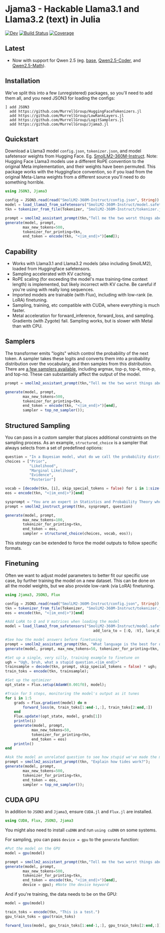 # Jjama3 - Hackable Llama3.1 and Llama3.2 (text) in Julia

[![Dev](https://img.shields.io/badge/docs-dev-blue.svg)](https://MurrellGroup.github.io/Jjama3.jl/dev/)
[![Build Status](https://github.com/MurrellGroup/Jjama3.jl/actions/workflows/CI.yml/badge.svg?branch=main)](https://github.com/MurrellGroup/Jjama3.jl/actions/workflows/CI.yml?query=branch%3Amain)
[![Coverage](https://codecov.io/gh/MurrellGroup/Jjama3.jl/branch/main/graph/badge.svg)](https://codecov.io/gh/MurrellGroup/Jjama3.jl)

## Latest

- Now with support for Qwen 2.5 (eg. [base](https://huggingface.co/collections/Qwen/qwen25-66e81a666513e518adb90d9e), [Qwen2.5-Coder](https://huggingface.co/collections/Qwen/qwen25-coder-66eaa22e6f99801bf65b0c2f), and [Qwen2.5-Math](https://huggingface.co/collections/Qwen/qwen25-math-66eaa240a1b7d5ee65f1da3e)).

## Installation


We've split this into a few (unregistered) packages, so you'll need to add them all, and you need JSON3 for loading the configs:
```
] add JSON3
  add https://github.com/MurrellGroup/HuggingFaceTokenizers.jl
  add https://github.com/MurrellGroup/LowRankLayers.jl
  add https://github.com/MurrellGroup/LogitSamplers.jl
  add https://github.com/MurrellGroup/Jjama3.jl
```

## Quickstart

Download a Llama3 model `config.json`, `tokenizer.json`, and model safetensor weights from Hugging Face. Eg. [SmolLM2-360M-Instruct](https://huggingface.co/HuggingFaceTB/SmolLM2-360M-Instruct/tree/main). Note: Hugging Face Llama3 models use a different RoPE convention to the original Meta implementation, and their weights have been permuted. This package works with the Huggingface convention, so if you load from the original Meta-Llama weights from a different source you'll need to do something horrible.

```julia
using JSON3, Jjama3

config = JSON3.read(read("SmolLM2-360M-Instruct/config.json", String))
model = load_llama3_from_safetensors("SmolLM2-360M-Instruct/model.safetensors", config)
tkn = tokenizer_from_file(Tokenizer, "SmolLM2-360M-Instruct/tokenizer.json")

prompt = smollm2_assistant_prompt(tkn,"Tell me the two worst things about Python.")
generate(model, prompt,
        max_new_tokens=500,
        tokenizer_for_printing=tkn,
        end_token = encode(tkn, "<|im_end|>")[end]);
```

## Capability

- Works with Llama3.1 and Llama3.2 models (also including SmolLM2), loaded from Huggingface safetensors.
- Sampling accelerated with KV caching.
- RoPE scaling (for exceeding the model's max training-time context length) is implemented, but likely incorrect with KV cache. Be careful if you're using with really long sequences.
- Imported models are trainable (with Flux), including with low-rank (ie. LoRA) finetuning.
- Sampling, training, etc compatible with CUDA, where everything is much faster.
- Metal acceleration for forward_inference, forward_loss, and sampling. Gradients (with Zygote) fail. Sampling works, but is slower with Metal than with CPU.


## Samplers

The transformer emits "logits" which control the probability of the next token. A sampler takes these logits and converts them into a probability distribution over the vocabulary, and then samples from this distribution. There are [a few samplers available](https://github.com/MurrellGroup/LogitSamplers.jl), including argmax, top-p, top-k, min-p, and top-nσ. These can substantially affect the output of the model.

```julia
prompt = smollm2_assistant_prompt(tkn,"Tell me the two worst things about Python.");

generate(model, prompt,
        max_new_tokens=500,
        tokenizer_for_printing=tkn,
        end_token = encode(tkn, "<|im_end|>")[end],
        sampler = top_nσ_sampler());
```

## Structured Sampling

You can pass in a custom sampler that places additional constraints on the sampling process. As an example, `structured_choice` is a sampler that always selects from a set of predefined options:

```julia
question = "In a Bayesian model, what do we call the probability distribution of parameters given the data?"
choices = ["Prior",
           "Likelihood",
           "Marginal Likelihood",
           "Evidence",
           "Posterior"]

vocab = [decode(tkn, [i], skip_special_tokens = false) for i in 1:size(model.output.weight,1)]
eos = encode(tkn, "<|im_end|>")[end]

sysprompt = "You are an expert in Statistics and Probability Theory who answers questions in as few words as possible."
prompt = smollm2_instruct_prompt(tkn, sysprompt, question)

generate(model, prompt,
        max_new_tokens=100,
        tokenizer_for_printing=tkn,
        end_token = eos,
        sampler = structured_choice(choices, vocab, eos));
```

This strategy can be extended to force the model outputs to follow specific formats.

## Finetuning

Often we want to adjust model parameters to better fit our specific use case, by further training the model on a new dataset. This can be done on all the model weights, but we also provide low-rank (via LoRA) finetuning.

```julia
using Jjama3, JSON3, Flux

config = JSON3.read(read("SmolLM2-360M-Instruct/config.json", String))
tkn = tokenizer_from_file(Tokenizer, "SmolLM2-360M-Instruct/tokenizer.json")
eos = encode(tkn, "<|im_end|>")[end]

#Add LoRA to Q and V matrices when loading the model
model = load_llama3_from_safetensors("SmolLM2-360M-Instruct/model.safetensors", config,
                                        add_lora_to = [:Q, :V], lora_dim = 64)

#See how the model answers before finetuning
prompt = smollm2_assistant_prompt(tkn, "What language is the best for deep learning?");
generate(model, prompt, max_new_tokens=50, tokenizer_for_printing=tkn, end_token = eos);

#Set up a single, very silly, training example to finetune on
ugh = "Ugh, bruh, what a stupid question.<|im_end|>"
trainsample = decode(tkn, prompt, skip_special_tokens = false) * ugh;
train_toks = encode(tkn, trainsample);

#Set up the optimizer
opt_state = Flux.setup(AdamW(0.001f0), model);

#Train for 5 steps, monitoring the model's output as it tunes
for i in 1:5
    grads = Flux.gradient(model) do m
        forward_loss(m, train_toks[1:end-1,:], train_toks[2:end,:])
    end
    Flux.update!(opt_state, model, grads[1])
    println(i)
    generate(model, prompt,
            max_new_tokens=50,
            tokenizer_for_printing=tkn,
            end_token = eos)
    println()
end

#Ask the model an unrelated question to see how stupid we've made the model. Try this a few times.
prompt = smollm2_assistant_prompt(tkn, "Explain how tides work?");
generate(model, prompt,
        max_new_tokens=500,
        tokenizer_for_printing=tkn,
        end_token = eos,
        sampler = top_nσ_sampler());
```

## CUDA GPU

In addition to `JSON3` and `Jjama3`, ensure `CUDA.jl` and `Flux.jl` are installed.

```julia
using CUDA, Flux, JSON3, Jjama3
```

You might also need to install `cuDNN` and run `using cuDNN` on some systems.

For sampling, you can pass `device = gpu` to the `generate` function:

```julia
#Put the model on the GPU
model = gpu(model)

prompt = smollm2_assistant_prompt(tkn,"Tell me the two worst things about Python.")
generate(model, prompt,
        max_new_tokens=500,
        tokenizer_for_printing=tkn,
        end_token = encode(tkn, "<|im_end|>")[end],
        device = gpu); #Note the device keyword
```

And if you're training, the data needs to be on the GPU:

```julia
model = gpu(model)

train_toks = encode(tkn, "This is a test.")
gpu_train_toks = gpu(train_toks)

forward_loss(model, gpu_train_toks[1:end-1,:], gpu_train_toks[2:end,:])
```
